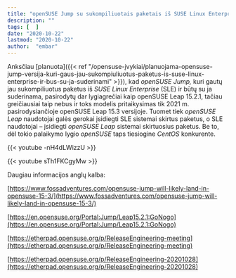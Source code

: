 ```yaml
---
title: "openSUSE Jump su sukompiliuotais paketais iš SUSE Linux Enterprise pasirodys kaip openSUSE Leap 15.3"
description: ""
tags: [  ]
date: "2020-10-22"
lastmod: "2020-10-22"
author:  "embar"
---
```

Anksčiau [planuota]({{< ref "/opensuse-įvykiai/planuojama-opensuse-jump-versija-kuri-gaus-jau-sukompiuliuotus-paketus-is-suse-linux-enterprise-ir-bus-su-ja-suderinami" >}}), kad _openSUSE Jump,_ kuri gautų jau sukompiliuotus paketus iš _SUSE Linux Enterprise_ (SLE) ir būtų su ja suderinama, pasirodytų dar lygiagrečiai kaip openSUSE Leap 15.2.1, tačiau greičiausiai taip nebus ir toks modelis pritaikysimas tik 2021 m. pasirodysiančioje openSUSE Leap 15.3 versijoje. Tuomet tiek _openSUSE Leap_ naudotojai galės gerokai įsidiegti SLE sistemai skirtus paketus, o SLE naudotojai – įsidiegti _openSUSE Leap_ sistemai skirtuosius paketus. Be to, dėl tokio palaikymo lygio _openSUSE_ taps tiesiogine _CentOS_ konkurente.

{{< youtube -nH4dLWizzU >}}

{{< youtube sTh1FKCgyMw >}}

Daugiau informacijos anglų kalba:

[https://www.fossadventures.com/opensuse-jump-will-likely-land-in-opensuse-15-3/](https://www.fossadventures.com/opensuse-jump-will-likely-land-in-opensuse-15-3/)

[https://en.opensuse.org/Portal:Jump/Leap15.2.1:GoNogo](https://en.opensuse.org/Portal:Jump/Leap15.2.1:GoNogo)

[https://etherpad.opensuse.org/p/ReleaseEngineering-meeting](https://etherpad.opensuse.org/p/ReleaseEngineering-meeting)

[https://etherpad.opensuse.org/p/ReleaseEngineering-20201028](https://etherpad.opensuse.org/p/ReleaseEngineering-20201028)
